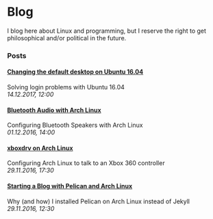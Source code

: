# Blog

I blog here about Linux and programming, but I reserve the right to get philosophical and/or political in the future.

### Posts

<!--
### [Visualising the Collatz Conjecture](posts/collatz.html)
Drawing Collatz Graphs with Java and Graphviz
<br/>_02.12.2016, 00:10_
-->

#### [Changing the default desktop on Ubuntu 16.04](default-desktop-ubuntu.html)
Solving login problems with Ubuntu 16.04
<br/>_14.12.2017, 12:00_

#### [Bluetooth Audio with Arch Linux](bluetooth-arch.html)
Configuring Bluetooth Speakers with Arch Linux
<br/>_01.12.2016, 14:00_

#### [xboxdrv on Arch Linux](xboxdrv-arch.html)
Configuring Arch Linux to talk to an Xbox 360 controller
<br/>_29.11.2016, 17:30_

#### [Starting a Blog with Pelican and Arch Linux](pelican-arch.html)
Why (and how) I installed Pelican on Arch Linux instead of Jekyll
<br/>_29.11.2016, 12:30_
